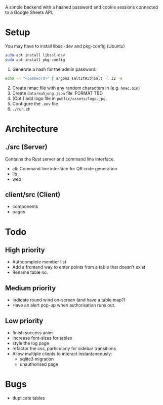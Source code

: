 A simple backend with a hashed password and cookie sessions connected to a Google Sheets API.

# Setup

You may have to install libssl-dev and pkg-config (Ubuntu)

```bash
sudo apt install libssl-dev
sudo apt install pkg-config
```

1. Generate a hash for the admin password:

```bash
echo -n "<password>" | argon2 saltItWithSalt -l 32 -e
```

2. Create hmac file with any random characters in (e.g. `hmac.bin`)
3. Create `data/mahjong.json` file:
   FORMAT TBD
4. (Opt.) add logo file in `public/assets/logo.jpg`
5. Configure the `.env` file
6. `./run.sh`

# Architecture

## ./src (Server)

Contains the Rust server and command line interface.

-   cli: Command line interface for QR code generation.
-   lib
-   web

## client/src (Client)

-   components
-   pages

# Todo

## High priority

-   Autocomplete member list
-   Add a frontend way to enter points from a table that doesn't exist
-   Rename table no.

## Medium priority

-   Indicate round wind on-screen (and have a table map?)
-   Have an alert pop-up when authorisation runs out.

## Low priority

-   finish success anim
-   increase font-sizes for tables
-   style the log page
-   refactor the css, particularly for sidebar transitions
-   Allow multiple clients to interact instantaneously:
    -   sqlite3 migration
    -   unauthorised page

# Bugs

-   duplicate tables
